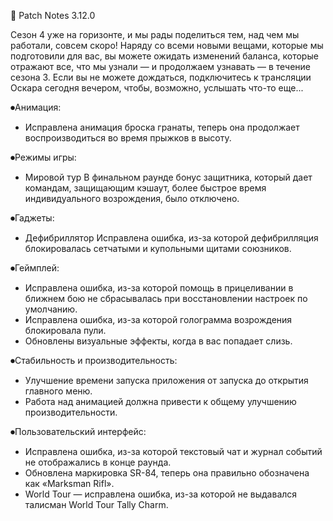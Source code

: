 🤩 Patch Notes 3.12.0

Сезон 4 уже на горизонте, и мы рады поделиться тем, над чем мы работали, совсем скоро! Наряду со всеми новыми вещами, которые мы подготовили для вас, вы можете ожидать изменений баланса, которые отражают все, что мы узнали — и продолжаем узнавать — в течение сезона 3. Если вы не можете дождаться, подключитесь к трансляции Оскара сегодня вечером, чтобы, возможно, услышать что-то еще...

⏺Анимация:
- Исправлена анимация броска гранаты, теперь она продолжает воспроизводиться во время прыжков в высоту. 

⏺Режимы игры:
- Мировой тур 
В финальном раунде бонус защитника, который дает командам, защищающим кэшаут, более быстрое время индивидуального возрождения, было отключено. 

⏺Гаджеты:
- Дефибриллятор
Исправлена ошибка, из-за которой дефибрилляция блокировалась  сетчатыми и купольными щитами союзников.

⏺Геймплей: 
- Исправлена ошибка, из-за которой помощь в прицеливании в ближнем бою не сбрасывалась при восстановлении настроек по умолчанию.
- Исправлена ошибка, из-за которой голограмма возрождения блокировала пули.
- Обновлены визуальные эффекты, когда в вас попадает слизь.

⏺Стабильность и производительность:
- Улучшение времени запуска приложения от запуска до открытия главного меню. 
- Работа над анимацией должна привести к общему улучшению производительности.

⏺Пользовательский интерфейс:
- Исправлена ошибка, из-за которой текстовый чат и журнал событий не отображались в конце раунда.
- Обновлена маркировка SR-84, теперь она правильно обозначена как «Marksman Rifl».
- World Tour — исправлена ошибка, из-за которой не выдавался талисман World Tour Tally Charm. 
